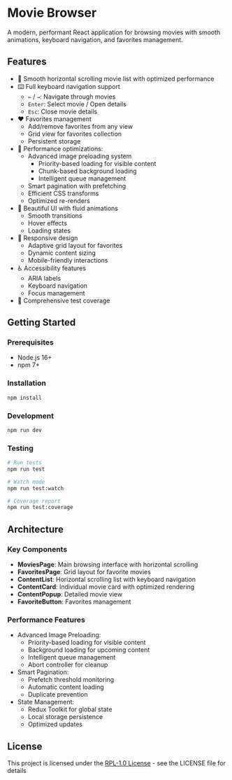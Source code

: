 # Movie Browser

A modern, performant React application for browsing movies with smooth animations, keyboard navigation, and favorites management.

## Features

- 🎥 Smooth horizontal scrolling movie list with optimized performance
- ⌨️ Full keyboard navigation support
  - `←` / `→`: Navigate through movies
  - `Enter`: Select movie / Open details
  - `Esc`: Close movie details
- ❤️ Favorites management
  - Add/remove favorites from any view
  - Grid view for favorites collection
  - Persistent storage
- 🎯 Performance optimizations:
  - Advanced image preloading system
    - Priority-based loading for visible content
    - Chunk-based background loading
    - Intelligent queue management
  - Smart pagination with prefetching
  - Efficient CSS transforms
  - Optimized re-renders
- 🎨 Beautiful UI with fluid animations
  - Smooth transitions
  - Hover effects
  - Loading states
- 📱 Responsive design
  - Adaptive grid layout for favorites
  - Dynamic content sizing
  - Mobile-friendly interactions
- ♿ Accessibility features
  - ARIA labels
  - Keyboard navigation
  - Focus management
- 🧪 Comprehensive test coverage

## Getting Started

### Prerequisites

- Node.js 16+
- npm 7+

### Installation

```bash
npm install
```

### Development

```bash
npm run dev
```

### Testing

```bash
# Run tests
npm run test

# Watch mode
npm run test:watch

# Coverage report
npm run test:coverage
```

## Architecture

### Key Components

- **MoviesPage**: Main browsing interface with horizontal scrolling
- **FavoritesPage**: Grid layout for favorite movies
- **ContentList**: Horizontal scrolling list with keyboard navigation
- **ContentCard**: Individual movie card with optimized rendering
- **ContentPopup**: Detailed movie view
- **FavoriteButton**: Favorites management

### Performance Features

- Advanced Image Preloading:
  - Priority-based loading for visible content
  - Background loading for upcoming content
  - Intelligent queue management
  - Abort controller for cleanup
- Smart Pagination:
  - Prefetch threshold monitoring
  - Automatic content loading
  - Duplicate prevention
- State Management:
  - Redux Toolkit for global state
  - Local storage persistence
  - Optimized updates

## License

This project is licensed under the [RPL-1.0 License](./LICENSE) - see the LICENSE file for details
